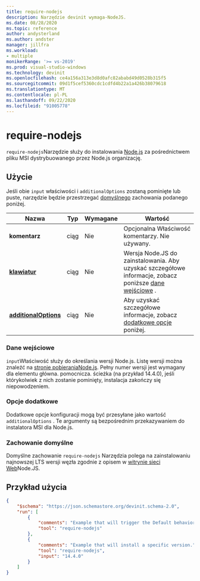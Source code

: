 ```yaml
---
title: require-nodejs
description: Narzędzie devinit wymaga-NodeJS.
ms.date: 08/28/2020
ms.topic: reference
author: andysterland
ms.author: andster
manager: jillfra
ms.workload:
- multiple
monikerRange: '>= vs-2019'
ms.prod: visual-studio-windows
ms.technology: devinit
ms.openlocfilehash: ce4a156a313e3d8d0afc82ababd49d0528b315f5
ms.sourcegitcommit: 09d1f5cef5360cdc1cdfd4b22a1a426b38079618
ms.translationtype: MT
ms.contentlocale: pl-PL
ms.lasthandoff: 09/22/2020
ms.locfileid: "91005778"
---
```

# <a name="require-nodejs"></a>require-nodejs

`require-nodejs`Narzędzie służy do instalowania [Node.js](https://nodejs.org/) za pośrednictwem pliku MSI dystrybuowanego przez Node.js organizację.

## <a name="usage"></a>Użycie

Jeśli obie `input` właściwości i `additionalOptions` zostaną pominięte lub puste, narzędzie będzie przestrzegać [domyślnego](#default-behavior) zachowania podanego poniżej.

| Nazwa                                             | Typ   | Wymagane | Wartość                                                                     |
|--------------------------------------------------|--------|----------|---------------------------------------------------------------------------|
| **komentarz**                                     | ciąg | Nie       | Opcjonalna Właściwość komentarzy. Nie używany.                                     |
| [**klawiatur**](#input)                              | ciąg | Nie       | Wersja Node.JS do zainstalowania. Aby uzyskać szczegółowe informacje, zobacz poniższe [dane wejściowe](#input) . |
| [**additionalOptions**](#additional-options)     | ciąg | Nie       | Aby uzyskać szczegółowe informacje, zobacz [dodatkowe opcje](#additional-options) poniżej.          |

### <a name="input"></a>Dane wejściowe

`input`Właściwość służy do określania wersji Node.js. Listę wersji można znaleźć na [ stronie pobieraniaNode.js](https://nodejs.org/en/download/). Pełny numer wersji jest wymagany dla elementu główna. pomocnicza. ścieżka (na przykład 14.4.0), jeśli którykolwiek z nich zostanie pominięty, instalacja zakończy się niepowodzeniem.

### <a name="additional-options"></a>Opcje dodatkowe

Dodatkowe opcje konfiguracji mogą być przesyłane jako wartość `additionalOptions` . Te argumenty są bezpośrednim przekazywaniem do instalatora MSI dla Node.js.  

### <a name="default-behavior"></a>Zachowanie domyślne

Domyślne zachowanie `require-nodejs` Narzędzia polega na zainstalowaniu najnowszej LTS wersji węzła zgodnie z opisem w [witrynie sieci Web](https://nodejs.org/en/download/)Node.JS.

## <a name="example-usage"></a>Przykład użycia

```json
{
    "$schema": "https://json.schemastore.org/devinit.schema-2.0",
    "run": [
        {
            "comments": "Example that will trigger the Default behavior of installing latest LTS of Node.JS.",
            "tool": "require-nodejs"
        },
        {
            "comments": "Example that will install a specific version.",
            "tool": "require-nodejs",
            "input": "14.4.0"
        }
    ]
}
```

